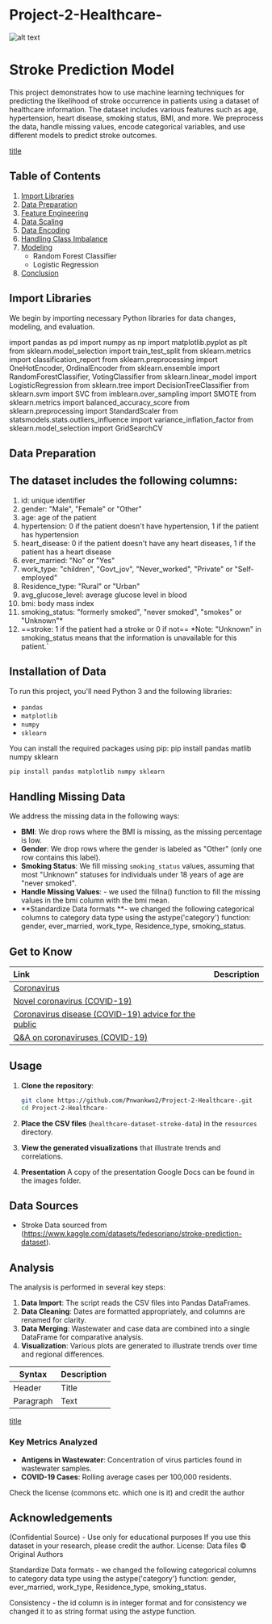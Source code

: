 # Project-2-Healthcare-
![alt text](dataset-cover.jpg)
# Stroke Prediction Model

This project demonstrates how to use machine learning techniques for predicting the likelihood of stroke occurrence in patients using a dataset of healthcare information. The dataset includes various features such as age, hypertension, heart disease, smoking status, BMI, and more. We preprocess the data, handle missing values, encode categorical variables, and use different models to predict stroke outcomes.

[title](https://www.example.com)

## Table of Contents
1. [Import Libraries](#import-libraries)
2. [Data Preparation](#data-preparation)
3. [Feature Engineering](#feature-engineering)
4. [Data Scaling](#data-scaling)
5. [Data Encoding](#data-encoding)
6. [Handling Class Imbalance](#handling-class-imbalance)
7. [Modeling](#modeling)
    - Random Forest Classifier
    - Logistic Regression
8. [Conclusion](#conclusion)

## Import Libraries

We begin by importing necessary Python libraries for data changes, modeling, and evaluation.


import pandas as pd
import numpy as np
import matplotlib.pyplot as plt
from sklearn.model_selection import train_test_split
from sklearn.metrics import classification_report
from sklearn.preprocessing import OneHotEncoder, OrdinalEncoder
from sklearn.ensemble import RandomForestClassifier, VotingClassifier
from sklearn.linear_model import LogisticRegression
from sklearn.tree import DecisionTreeClassifier
from sklearn.svm import SVC 
from imblearn.over_sampling import SMOTE
from sklearn.metrics import balanced_accuracy_score
from sklearn.preprocessing import StandardScaler
from statsmodels.stats.outliers_influence import variance_inflation_factor
from sklearn.model_selection import GridSearchCV


## Data Preparation

## The dataset includes the following columns:

1)  id: unique identifier
2)  gender: "Male", "Female" or "Other"
3)  age: age of the patient
4)  hypertension: 0 if the patient doesn't have hypertension, 1 if the patient has hypertension
5)  heart_disease: 0 if the patient doesn't have any heart diseases, 1 if the patient has a heart disease
6)  ever_married: "No" or "Yes"
7)  work_type: "children", "Govt_jov", "Never_worked", "Private" or "Self-employed"
8)  Residence_type: "Rural" or "Urban"
9)  avg_glucose_level: average glucose level in blood
10) bmi: body mass index
11) smoking_status: "formerly smoked", "never smoked", "smokes" or "Unknown"*
12) ==stroke: 1 if the patient had a stroke or 0 if not==
*Note: "Unknown" in smoking_status means that the information is unavailable for this patient.`

## Installation of Data

To run this project, you'll need Python 3 and the following libraries:

- `pandas`
- `matplotlib`
- `numpy`
- `sklearn`

You can install the required packages using pip:
pip install pandas matlib numpy sklearn

```bash
pip install pandas matplotlib numpy sklearn
```
## Handling Missing Data

We address the missing data in the following ways:

- **BMI**: We drop rows where the BMI is missing, as the missing percentage is low.
- **Gender**: We drop rows where the gender is labeled as "Other" (only one row contains this label).
- **Smoking Status**: We fill missing `smoking_status` values, assuming that most "Unknown" statuses for individuals under 18 years of age are "never smoked".
- **Handle Missing Values**: - we used the fillna() function to fill the missing values in the bmi column with the bmi mean.
- **Standardize Data formats **- we changed the following categorical columns to category data type using the astype('category') function: gender, ever_married, work_type, Residence_type, smoking_status.  
## Get to Know

| Link  | Description  |
|:------|:-------------|
| [Coronavirus](https://www.who.int/health-topics/coronavirus) ||| World Health Organization. |||
| [Novel coronavirus (COVID-19)](https://www.who.int/emergencies/diseases/novel-coronavirus-2019) ||| World Health Organization. |||
| [Coronavirus disease (COVID-19) advice for the public](https://www.who.int/emergencies/diseases/novel-coronavirus-2019/advice-for-public) ||| World Health Organization. |||
| [Q&amp;A on coronaviruses (COVID-19)](https://www.who.int/news-room/q-a-detail/q-a-coronaviruses) ||| World Health Organization. |||

## Usage

1. **Clone the repository**:
    ```bash
    git clone https://github.com/Pnwankwo2/Project-2-Healthcare-.git
    cd Project-2-Healthcare-
    ```

2. **Place the CSV files** (`healthcare-dataset-stroke-data`) in the `resources` directory.



3. **View the generated visualizations** that illustrate trends and correlations.

4. **Presentation** A copy of the presentation Google Docs can be found in the images folder.

## Data Sources

- Stroke Data sourced from (https://www.kaggle.com/datasets/fedesoriano/stroke-prediction-dataset).



## Analysis

The analysis is performed in several key steps:

1. **Data Import**: The script reads the CSV files into Pandas DataFrames.
2. **Data Cleaning**: Dates are formatted appropriately, and columns are renamed for clarity.
3. **Data Merging**: Wastewater and case data are combined into a single DataFrame for comparative analysis.
4. **Visualization**: Various plots are generated to illustrate trends over time and regional differences.

| Syntax | Description |
| ----------- | ----------- |
| Header | Title |
| Paragraph | Text |

[title](https://www.kaggle.com/fedesoriano)


### Key Metrics Analyzed

- **Antigens in Wastewater**: Concentration of virus particles found in wastewater samples.
- **COVID-19 Cases**: Rolling average cases per 100,000 residents.


Check the license (commons etc. which one is it) and credit the author
## Acknowledgements
(Confidential Source) - Use only for educational purposes
If you use this dataset in your research, please credit the author.
License: Data files © Original Authors



Standardize Data formats - we changed the following categorical columns to category data type using the astype('category') function: gender, ever_married, work_type, Residence_type, smoking_status.  

Consistency - the id column is in integer format and for consistency we changed it to as string format using the astype function.
